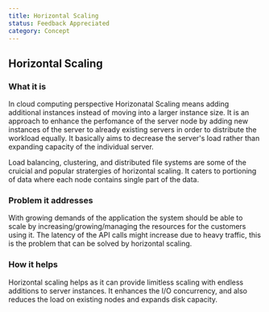 ```yaml
---
title: Horizontal Scaling
status: Feedback Appreciated
category: Concept
---
```


## Horizontal Scaling

### What it is
In cloud computing perspective Horizonatal Scaling means adding additional instances instead of moving into a larger instance size. It is an approach to enhance the perfomance of the server node by adding new instances of the server to already existing servers in order to distribute the workload equally. It basically aims to decrease the server's load rather than expanding capacity of the individual server.

Load balancing, clustering, and distributed file systems are some of the cruicial and popular stratergies of horizontal scaling. It caters to portioning of data where each node contains single part of the data.

### Problem it addresses
With growing demands of the application the system should be able to scale by increasing/growing/managing the resources for the customers using it. The latency of the API calls might increase due to heavy traffic, this is the problem that can be solved by horizontal scaling.

### How it helps
Horizontal scaling helps as it can provide limitless scaling with endless additions to server instances. It enhances the I/O concurrency, and also reduces the load on existing nodes and expands disk capacity.

